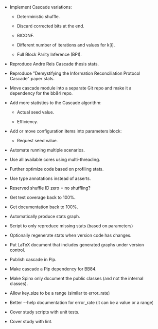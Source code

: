 * Implement Cascade variations:

  * Deterministic shuffle.

  * Discard corrected bits at the end.

  * BICONF.

  * Different number of iterations and values for k[i].
  
  * Full Block Parity Inference (BPI).

* Reproduce Andre Reis Cascade thesis stats.

* Reproduce "Demystifying the Information Reconciliation Protocol Cascade" paper stats.

* Move cascade module into a separate Git repo and make it a dependency for the bb84 repo.

* Add more statistics to the Cascade algorithm:

  * Actual seed value.

  * Efficiency.

* Add or move configuration items into parameters block:

  * Request seed value.

* Automate running multiple scenarios.

* Use all available cores using multi-threading.

* Further optimize code based on profiling stats.

* Use type annotations instead of asserts.

* Reserved shuffle ID zero = no shuffling?

* Get test coverage back to 100%.

* Get documentation back to 100%.

* Automatically produce stats graph.

* Script to only reproduce missing stats (based on parameters)

* Optionally regenerate stats when version code has changes.

* Put LaTeX document that includes generated graphs under version control.

* Publish cascade in Pip.

* Make cascade a Pip dependency for BB84.

* Make Spinx only document the public classes (and not the internal classes).

* Allow key_size to be a range (similar to error_rate)

* Better --help documentation for error_rate (it can be a value or a range)

* Cover study scripts with unit tests.

* Cover study with lint.